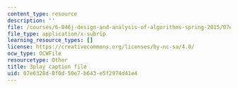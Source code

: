 ```yaml
---
content_type: resource
description: ''
file: /courses/6-046j-design-and-analysis-of-algorithms-spring-2015/07e6328d8f0d50e7b643e5f2974d41e4_iTMn0Kt18tg.vtt
file_type: application/x-subrip
learning_resource_types: []
license: https://creativecommons.org/licenses/by-nc-sa/4.0/
ocw_type: OCWFile
resourcetype: Other
title: 3play caption file
uid: 07e6328d-8f0d-50e7-b643-e5f2974d41e4
---
```

